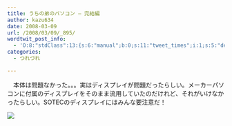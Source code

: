 ```yaml
---
title: うちの弟のパソコン — 完結編
author: kazu634
date: 2008-03-09
url: /2008/03/09/_895/
wordtwit_post_info:
  - 'O:8:"stdClass":13:{s:6:"manual";b:0;s:11:"tweet_times";i:1;s:5:"delay";i:0;s:7:"enabled";i:1;s:10:"separation";s:2:"60";s:7:"version";s:3:"3.7";s:14:"tweet_template";b:0;s:6:"status";i:2;s:6:"result";a:0:{}s:13:"tweet_counter";i:2;s:13:"tweet_log_ids";a:1:{i:0;i:3799;}s:9:"hash_tags";a:0:{}s:8:"accounts";a:1:{i:0;s:7:"kazu634";}}'
categories:
  - つれづれ

---
```

<div class="section">
<p>
    　本体は問題なかった。。。実はディスプレイが問題だったらしい。メーカーパソコンに付属のディスプレイをそのまま流用していたのだけれど、それがいけなかったらしい。SOTECのディスプレイにはみんな要注意だ！
</p>
  
<p>
<center>
</center>
</p>
  
<p>
<a href="http://flickr.com/photos/bruno_misseeuw/2057593809/" onclick="__gaTracker('send', 'event', 'outbound-article', 'http://flickr.com/photos/bruno_misseeuw/2057593809/', '');" title="Wireless Internet on the Beach?"><img src="http://farm3.static.flickr.com/2373/2057593809_a76eb9d005_m.jpg" /></a>
</p></p>
</div>